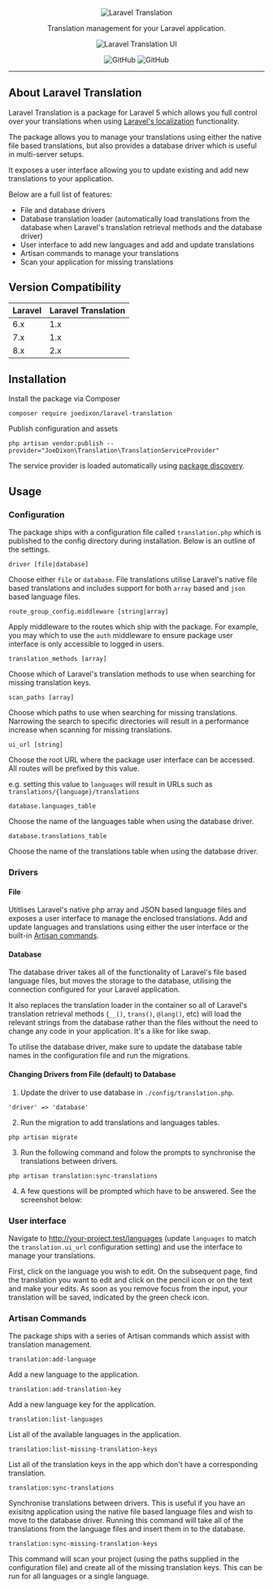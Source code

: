 <div align="center">
  
![Laravel Translation](logo.png)
  
Translation management for your Laravel application.

![Laravel Translation UI](translation.png)

![GitHub](https://img.shields.io/github/checks-status/joedixon/laravel-translation/master?style=for-the-badge)
![GitHub](https://img.shields.io/github/license/joedixon/laravel-translation.svg?style=for-the-badge)

</div>

------

## About Laravel Translation

Laravel Translation is a package for Laravel 5 which allows you full control
over your translations when using [Laravel's
localization](https://laravel.com/docs/5.7/localization) functionality.

The package allows you to manage your translations using either the native file
based translations, but also provides a database driver which is useful in
multi-server setups.

It exposes a user interface allowing you to update existing and add new
translations to your application.

Below are a full list of features:

- File and database drivers
- Database translation loader (automatically load translations from the database
  when Laravel's translation retrieval methods and the database driver)
- User interface to add new languages and add and update translations
- Artisan commands to manage your translations
- Scan your application for missing translations

## Version Compatibility

|    Laravel    | Laravel Translation |
| ------------- | ------------------- |
|      6.x      |          1.x        |
|      7.x      |          1.x        |
|      8.x      |          2.x        |

## Installation

Install the package via Composer

`composer require joedixon/laravel-translation`

Publish configuration and assets

`php artisan vendor:publish --provider="JoeDixon\Translation\TranslationServiceProvider"`

The service provider is loaded automatically using [package discovery](https://laravel.com/docs/5.7/packages#package-discovery).

## Usage

### Configuration

The package ships with a configuration file called `translation.php` which is published to the
config directory during installation. Below is an outline of the settings.

```
driver [file|database]
```
Choose either `file` or `database`. File translations utilise Laravel's native
file based translations and includes support for both `array` based and `json` based
language files.

```
route_group_config.middleware [string|array]
```
Apply middleware to the routes which ship with the package. For example, you may
which to use the `auth` middleware to ensure package user interface is only
accessible to logged in users.

```
translation_methods [array]
```
Choose which of Laravel's translation methods to use when searching for missing
translation keys.

```
scan_paths [array]
```
Choose which paths to use when searching for missing translations. Narrowing the
search to specific directories will result in a performance increase when
scanning for missing translations. 

```
ui_url [string]
```
Choose the root URL where the package user interface can be accessed. All routes
will be prefixed by this value.

e.g. setting this value to `languages` will result in URLs such as `translations/{language}/translations`

```
database.languages_table
```
Choose the name of the languages table when using the database driver.

```
database.translations_table
```
Choose the name of the translations table when using the database driver.

### Drivers

#### File
Utitlises Laravel's native php array and JSON based language files and exposes a
user interface to manage the enclosed translations. Add and update languages and translations
using either the user interface or the built-in [Artisan commands](https://laravel.com/docs/5.7/artisan).

#### Database
The database driver takes all of the functionality of Laravel's file based
language files, but moves the storage to the database, utilising the connection
configured for your Laravel application.

It also replaces the translation loader in the container so all of Laravel's
translation retrieval methods (`__()`, `trans()`, `@lang()`, etc) will load the
relevant strings from the database rather than the files without the need to
change any code in your application. It's a like for like swap.

To utilise the database driver, make sure to update the database table names in
the configuration file and run the migrations.

#### Changing Drivers from File (default) to Database

1. Update the driver to use database in `./config/translation.php`.

```shell
'driver' => 'database'
```

2. Run the migration to add translations and languages tables.

```shell
php artisan migrate
```

3. Run the following command and folow the prompts to synchronise the translations between drivers.

```shell
php artisan translation:sync-translations
```

4. A few questions will be prompted which have to be answered. See the screenshot below:

### User interface
Navigate to http://your-project.test/languages (update `languages` to match the
`translation.ui_url` configuration setting) and use the interface to manage
your translations.

First, click on the language you wish to edit. On the subsequent page, find the
translation you want to edit and click on the pencil icon or on the text and
make your edits. As soon as you remove focus from the input, your translation
will be saved, indicated by the green check icon.

### Artisan Commands
The package ships with a series of Artisan commands which assist with
translation management.

```
translation:add-language
```                  
Add a new language to the application.
  
```
translation:add-translation-key
```            
Add a new language key for the application.
  
```
translation:list-languages
```
List all of the available languages in the application.
  
```
translation:list-missing-translation-keys
```
List all of the translation keys in the app which don't have a corresponding translation.
  
```
translation:sync-translations
```             
Synchronise translations between drivers. This is useful if you have an exisitng
application using the native file based language files and wish to move to the
database driver. Running this command will take all of the translations from the
language files and insert them in to the database.

```
translation:sync-missing-translation-keys
```
This command will scan your project (using the paths supplied in the
configuration file) and create all of the missing translation keys. This can be
run for all languages or a single language.

